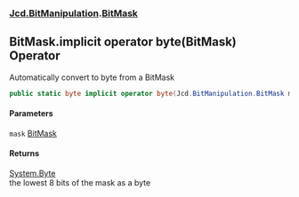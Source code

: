 ### [Jcd.BitManipulation](Jcd_BitManipulation.md 'Jcd.BitManipulation').[BitMask](Jcd_BitManipulation_BitMask.md 'Jcd.BitManipulation.BitMask')
## BitMask.implicit operator byte(BitMask) Operator
Automatically convert to byte from a BitMask  
```csharp
public static byte implicit operator byte(Jcd.BitManipulation.BitMask mask);
```
#### Parameters
<a name='Jcd_BitManipulation_BitMask_op_Implicitbyte(Jcd_BitManipulation_BitMask)_mask'></a>
`mask` [BitMask](Jcd_BitManipulation_BitMask.md 'Jcd.BitManipulation.BitMask')  
  
#### Returns
[System.Byte](https://docs.microsoft.com/en-us/dotnet/api/System.Byte 'System.Byte')  
the lowest 8 bits of the mask as a byte
